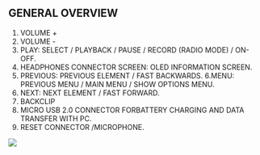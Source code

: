 ## GENERAL OVERVIEW
1. VOLUME +
2. VOLUME -
3. PLAY: SELECT / PLAYBACK / PAUSE / RECORD (RADIO MODE) / ON-OFF.
4. HEADPHONES CONNECTOR SCREEN: OLED INFORMATION SCREEN.
5. PREVIOUS: PREVIOUS ELEMENT / FAST BACKWARDS.
6.MENU: PREVIOUS MENU / MAIN MENU / SHOW OPTIONS MENU.
7. NEXT: NEXT ELEMENT / FAST FORWARD.
8. BACKCLIP
9. MICRO USB 2.0 CONNECTOR FORBATTERY CHARGING AND DATA TRANSFER WITH PC.
10. RESET CONNECTOR /MICROPHONE.

![](http://static.energysistem.com/images/manuals/39052/543fae2d2b352.jpg)
